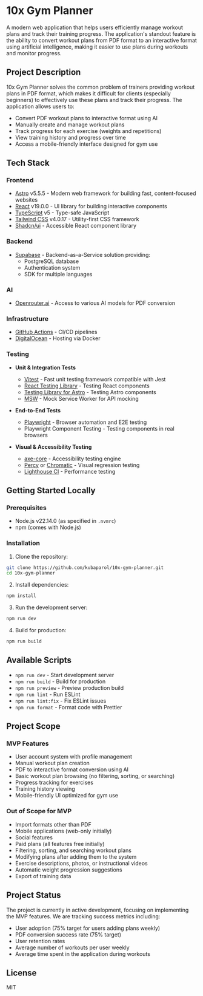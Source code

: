 # 10x Gym Planner

A modern web application that helps users efficiently manage workout plans and track their training progress. The application's standout feature is the ability to convert workout plans from PDF format to an interactive format using artificial intelligence, making it easier to use plans during workouts and monitor progress.

## Project Description

10x Gym Planner solves the common problem of trainers providing workout plans in PDF format, which makes it difficult for clients (especially beginners) to effectively use these plans and track their progress. The application allows users to:

- Convert PDF workout plans to interactive format using AI
- Manually create and manage workout plans
- Track progress for each exercise (weights and repetitions)
- View training history and progress over time
- Access a mobile-friendly interface designed for gym use

## Tech Stack

### Frontend

- [Astro](https://astro.build/) v5.5.5 - Modern web framework for building fast, content-focused websites
- [React](https://react.dev/) v19.0.0 - UI library for building interactive components
- [TypeScript](https://www.typescriptlang.org/) v5 - Type-safe JavaScript
- [Tailwind CSS](https://tailwindcss.com/) v4.0.17 - Utility-first CSS framework
- [Shadcn/ui](https://ui.shadcn.com/) - Accessible React component library

### Backend

- [Supabase](https://supabase.com/) - Backend-as-a-Service solution providing:
  - PostgreSQL database
  - Authentication system
  - SDK for multiple languages

### AI

- [Openrouter.ai](https://openrouter.ai/) - Access to various AI models for PDF conversion

### Infrastructure

- [GitHub Actions](https://github.com/features/actions) - CI/CD pipelines
- [DigitalOcean](https://www.digitalocean.com/) - Hosting via Docker

### Testing

- **Unit & Integration Tests**

  - [Vitest](https://vitest.dev/) - Fast unit testing framework compatible with Jest
  - [React Testing Library](https://testing-library.com/docs/react-testing-library/intro/) - Testing React components
  - [Testing Library for Astro](https://testing-library.com/) - Testing Astro components
  - [MSW](https://mswjs.io/) - Mock Service Worker for API mocking

- **End-to-End Tests**

  - [Playwright](https://playwright.dev/) - Browser automation and E2E testing
  - Playwright Component Testing - Testing components in real browsers

- **Visual & Accessibility Testing**
  - [axe-core](https://github.com/dequelabs/axe-core) - Accessibility testing engine
  - [Percy](https://percy.io/) or [Chromatic](https://www.chromatic.com/) - Visual regression testing
  - [Lighthouse CI](https://github.com/GoogleChrome/lighthouse-ci) - Performance testing

## Getting Started Locally

### Prerequisites

- Node.js v22.14.0 (as specified in `.nvmrc`)
- npm (comes with Node.js)

### Installation

1. Clone the repository:

```bash
git clone https://github.com/kubaparol/10x-gym-planner.git
cd 10x-gym-planner
```

2. Install dependencies:

```bash
npm install
```

3. Run the development server:

```bash
npm run dev
```

4. Build for production:

```bash
npm run build
```

## Available Scripts

- `npm run dev` - Start development server
- `npm run build` - Build for production
- `npm run preview` - Preview production build
- `npm run lint` - Run ESLint
- `npm run lint:fix` - Fix ESLint issues
- `npm run format` - Format code with Prettier

## Project Scope

### MVP Features

- User account system with profile management
- Manual workout plan creation
- PDF to interactive format conversion using AI
- Basic workout plan browsing (no filtering, sorting, or searching)
- Progress tracking for exercises
- Training history viewing
- Mobile-friendly UI optimized for gym use

### Out of Scope for MVP

- Import formats other than PDF
- Mobile applications (web-only initially)
- Social features
- Paid plans (all features free initially)
- Filtering, sorting, and searching workout plans
- Modifying plans after adding them to the system
- Exercise descriptions, photos, or instructional videos
- Automatic weight progression suggestions
- Export of training data

## Project Status

The project is currently in active development, focusing on implementing the MVP features. We are tracking success metrics including:

- User adoption (75% target for users adding plans weekly)
- PDF conversion success rate (75% target)
- User retention rates
- Average number of workouts per user weekly
- Average time spent in the application during workouts

## License

MIT
